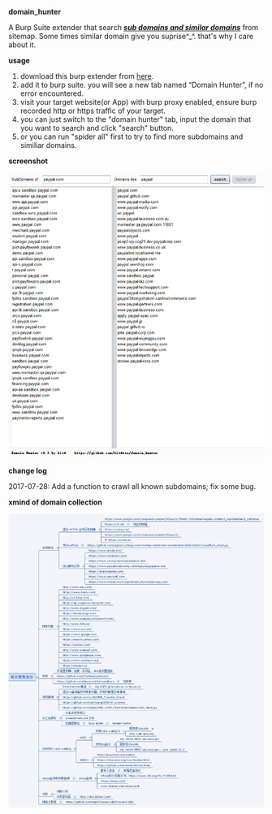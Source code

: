 **domain_hunter**

A Burp Suite extender that search *<u>**sub domains and similar domains**</u>* from sitemap. Some times similar domain give you suprise^_^. that's why I care about it.

**usage**

1. download this burp extender from [here](https://github.com/bit4woo/domain_hunter/releases).
2. add it to burp suite. you will see a new tab named “Domain Hunter”, if  no error encountered. 
3. visit your target website(or App) with burp proxy enabled, ensure burp recorded http or https traffic of your target.
4. you can just switch to the "domain hunter" tab, input the domain that you want to search and click "search" button.
5. or you can  run "spider all" first to try to find more subdomains and similiar domains. 

**screenshot**

![screenshot](doc/domain-hunter-v0.3.png)

**change log**

2017-07-28: Add a function to crawl all known subdomains; fix some bug.

**xmind of domain collection**

![xmind](doc/xmind.png)